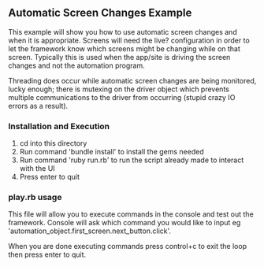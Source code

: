 ## Automatic Screen Changes Example

This example will show you how to use automatic screen changes and when it is appropriate.  Screens will need the live?
configuration in order to let the framework know which screens might be changing while on that screen.  Typically this is
used when the app/site is driving the screen changes and not the automation program.

Threading does occur while automatic screen changes are being monitored, lucky enough; there is mutexing on the driver
object which prevents multiple communications to the driver from occurring (stupid crazy IO errors as a result).

### Installation and Execution

1. cd into this directory
2. Run command 'bundle install' to install the gems needed
3. Run command 'ruby run.rb' to run the script already made to interact with the UI
4. Press enter to quit

### play.rb usage

This file will allow you to execute commands in the console and test out the framework.  Console will ask which command
you would like to input eg 'automation_object.first_screen.next_button.click'.

When you are done executing commands press control+c to exit the loop then press enter to quit.
